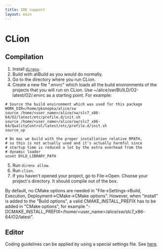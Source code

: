 ```yaml
---
title: IDE support
layout: main
---
```


CLion
=====

Compilation
-----------

1. Install [`direnv`](https://direnv.net/docs/installation.html).
2. Build with aliBuild as you would do normally.
3. Go to the directory where you run CLion.
4. Create a new file ".envrc" which loads all the build environments of the projects that you will run on CLion. Use ~/alice/sw/BUILD/O2-latest/O2/.envrc as a starting point. For example:
```
# Source the build environment which was used for this package
WORK_DIR=/home/pkonopka/alice/sw
source /home/<user_name>/alice/sw/slc7_x86-64/O2/latest/etc/profile.d/init.sh
source /home/<user_name>/alice/sw/slc7_x86-64/QualityControl/latest/etc/profile.d/init.sh
source_up

# On mac we build with the proper installation relative RPATH,
# so this is not actually used and it's actually harmful since
# startup time is reduced a lot by the extra overhead from the 
# dynamic loader
unset DYLD_LIBRARY_PATH
```
5. Run `direnv allow`.
6. Run `clion`.
7. If you haven't opened your project, go to File->Open. Choose your project's directory. It should compile out of the box.

By default, no CMake options are needed in "File->Settings->Build, Execution, Deployment->CMake->CMake options". However, when "install" is added to the "Build options", a valid CMAKE_INSTALL_PREFIX has to be added in "CMake options", for example "-DCMAKE_INSTALL_PREFIX=/home/<user_name>/alice/sw/slc7_x86-64/O2/latest".

Editor
------

Coding guidelines can be applied by using a special settings file. See [here](https://github.com/AliceO2Group/CodingGuidelines#clion).
